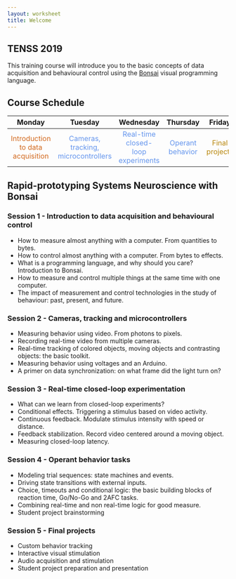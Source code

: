 ```yaml
---
layout: worksheet
title: Welcome
---
```


## TENSS 2019

This training course will introduce you to the basic concepts of data acquisition and behavioural control using the [Bonsai](http://bonsai-rx.org/) visual programming language.

## Course Schedule

<table class="markdown-body">
    <thead>
        <tr>
            <th align="center">Monday</th>
            <th align="center">Tuesday</th>
            <th align="center">Wednesday</th>
            <th align="center">Thursday</th>
            <th align="center">Friday</th>
        </tr>
    </thead>
    <tbody>
        <tr>
            <td style="color:chocolate" align="center">Introduction to data acquisition</td>
            <td style="color:cornflowerblue" align="center">Cameras, tracking, microcontrollers</td>
            <td style="color:cornflowerblue" align="center">Real-time closed-loop experiments</td>
            <td style="color:cornflowerblue" align="center">Operant behavior</td>
            <td style="color:darkgoldenrod" align="center">Final projects</td>
        </tr>
    </tbody>
</table>

## Rapid-prototyping Systems Neuroscience with Bonsai

### Session 1 - Introduction to data acquisition and behavioural control
- How to measure almost anything with a computer. From quantities to bytes.
- How to control almost anything with a computer. From bytes to effects.
- What is a programming language, and why should you care? Introduction to Bonsai.
- How to measure and control multiple things at the same time with one computer.
- The impact of measurement and control technologies in the study of behaviour: past, present, and future.

### Session 2 - Cameras, tracking and microcontrollers
- Measuring behavior using video. From photons to pixels.
- Recording real-time video from multiple cameras.
- Real-time tracking of colored objects, moving objects and contrasting objects: the basic toolkit.
- Measuring behavior using voltages and an Arduino.
- A primer on data synchronization: on what frame did the light turn on?

### Session 3 - Real-time closed-loop experimentation
- What can we learn from closed-loop experiments?
- Conditional effects. Triggering a stimulus based on video activity.
- Continuous feedback. Modulate stimulus intensity with speed or distance.
- Feedback stabilization. Record video centered around a moving object.
- Measuring closed-loop latency.

### Session 4 - Operant behavior tasks
- Modeling trial sequences: state machines and events.
- Driving state transitions with external inputs.
- Choice, timeouts and conditional logic: the basic building blocks of reaction time, Go/No-Go and 2AFC tasks.
- Combining real-time and non real-time logic for good measure.
- Student project brainstorming

### Session 5 - Final projects
- Custom behavior tracking
- Interactive visual stimulation
- Audio acquisition and stimulation
- Student project preparation and presentation